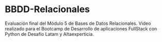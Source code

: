 # BBDD-Relacionales
Evaluación final del Módulo 5 de Bases de Datos Relacionales. Video realizado para el Bootcamp de Desarrollo de aplicaciones FullStack con Python de Desafío Latam y Altaexperticia.
